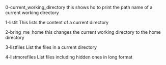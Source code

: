 0-current_working_directory 
this shows ho to print the path name of a current working directory

1-listit
This lists the content of a current directory

2-bring_me_home
this changes the current working directory to the home directory

3-listfiles
List the files in a current directory

4-listmorefiles
List files including hidden ones in long format

